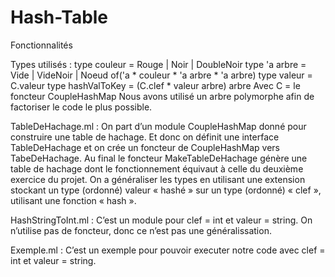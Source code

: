 # Hash-Table

Fonctionnalités

Types utilisés :
    type couleur = Rouge | Noir | DoubleNoir
    type 'a arbre = Vide | VideNoir | Noeud of('a * couleur * 'a arbre * 'a arbre)
    type valeur = C.valeur
    type hashValToKey = (C.clef * valeur arbre) arbre
Avec C = le foncteur CoupleHashMap
Nous avons utilisé un arbre polymorphe afin de factoriser le code le plus possible.

TableDeHachage.ml : On part d’un module CoupleHashMap donné pour construire
une table de hachage. Et donc on définit une interface TableDeHachage et on crée un
foncteur de CoupleHashMap vers TabeDeHachage. Au final le foncteur
MakeTableDeHachage génère une table de hachage dont le fonctionnement équivaut
à celle du deuxième exercice du projet. On a généraliser les types en utilisant une
extension stockant un type (ordonné) valeur « hashé » sur un type (ordonné) « clef »,
utilisant une fonction « hash ».

HashStringToInt.ml : C’est un module pour clef = int et valeur = string. On n’utilise
pas de foncteur, donc ce n’est pas une généralissation.

Exemple.ml : C’est un exemple pour pouvoir executer notre code avec clef = int et
valeur = string.
